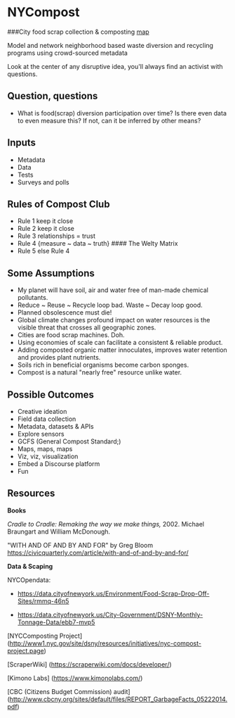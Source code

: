 NYCompost
=========

###City food scrap collection & composting [map](https://mashcode.github.io/NYCompost/)

Model and network neighborhood based waste diversion and recycling programs using crowd-sourced metadata

<!--

 Urban food scrap collection & compost #relyoneachother

Separating organic matter from household trash is the first step in changing ingrained habits of consumption. It immediately disrupts the human food linkages systemically. It brings into clearer view our other contributions to the waste stream -- namely plastic and other hybrid non-biodegradable materials.

Cities are moving to mandatory organic waste diversion and composting programs. It will be critical to provide accurate and near real-time information on the location and collection points of organic waste. Missing is the data to inform  and track participation in waste diversion programs and onsite composting. Harnessing the human energy will be essential to the projects success.

One could argue we are at a place in time where the science is in yet the existing methods to put that science to good effect are lagging. Climate change is here but are we?

It falls on recycling, sigh, to mitigate the environmental burden of human food waste and it's mixed bag of technical and biological product. Conservation efforts inch along. Many of us, in our heart of hearts, believe in recycling and conservation yet our inner autonomous consumer is conflicted at the expense of rational thought. Cheese curls. Just sayin'. Many of the many actively participate while overlooking the considerable energy spent creating and distributing the stuff we end up separating and disposing. A cities food has often traveled thousands of kilometers before ending up rotting in refrigeration. Carbon +1. The verticality and population density of urban zones pose unique sets of conditions that need to be addressed.

In this use case technology both is and is not the answer. Food waste being a wholly user-centered experience will require a wholly user-centered intervention. We all know, as much as we try to ignore it, what we are throwing into our waste cans. YouTube mutts, while entertainingly loyal and cute table scrap diverters, as alternative digesters should *not* be scalable. The platform should be knitted around the idea of "open by design" (Bloom, 2015. "WITH AND OF AND BY AND FOR") and with any luck eventually disappear into the background.

All designed information systems are at their root human systems and can only function through the relationships of the people within those systems. Social apps, by example, take on the structures of woven materials much like is now being observed in brain neural networks. We use patterns to flag random associations. We turn these patterns and associations into maps. What kills any great idea, besides bad timing, is a design so onerous it suffocates the desire of users to explore random options. I experience this every time I'm encouraged to log into LinkedIn and Google+. I'm sorry, I don't mean to pile on, but wtf?

So the food(scraps) to compost story aka Compost Club is obviously one of science and observation, the conversion of energy through decay, but it's also a story about converting human energy, enabling and building out the interchanges within neighborhoods and learning to be accountable for everything in our waste stream. Lastly, it's about changing long ingrained habits. The tools are readily available to support collaboration, share activity and most importantly provide the channels to connect with each other. At this point we have no choice but to. Maybe we already have?

Look at the center of any disruptive idea, you'll always find an activist with questions.

For more bullet points & resources =>
-->
Look at the center of any disruptive idea, you'll always find an activist with questions.

## Question, questions

* What is food(scrap) diversion participation over time? Is there even data to even measure this? If not, can it be inferred by other means?

## Inputs

* Metadata
* Data
* Tests
* Surveys and polls

## Rules of Compost Club
* Rule 1 keep it close 
* Rule 2 keep it close
* Rule 3 relationships = trust
* Rule 4 {measure ~ data ~ truth} #### The Welty Matrix
* Rule 5 else Rule 4

## Some Assumptions

* My planet will have soil, air and water free of man-made chemical pollutants.
* Reduce ~ Reuse ~ Recycle loop bad. Waste ~ Decay loop good. 
* Planned obsolescence must die!
* Global climate changes profound impact on water resources is the visible threat that crosses all geographic zones.
* Cities are food scrap machines. Doh.
* Using economies of scale can facilitate a consistent & reliable product.
* Adding composted organic matter innoculates, improves water retention and provides plant nutrients.
* Soils rich in beneficial organisms become carbon sponges.
* Compost is a natural "nearly free" resource unlike water.

## Possible Outcomes

* Creative ideation
* Field data collection
* Metadata, datasets & APIs
* Explore sensors
* GCFS (General Compost Standard;)
* Maps, maps, maps
* Viz, viz, visualization
* Embed a Discourse platform
* Fun

## Resources

**Books**

_Cradle to Cradle: Remaking the way we make things,_ 2002. Michael Braungart and William McDonough.

"WITH AND OF AND BY AND FOR" by Greg Bloom https://civicquarterly.com/article/with-and-of-and-by-and-for/

<!--
Even more important will be the development of the tools and methods to monitor the health of organic compost.

*Phase 1*

The first step in this project is to map the compost collection and drop-off locations within the city. 

In parallel, we intend to prototype an inexpensive and portable temperature sensor to monitor the health of compost piles by transmitting data in real-time to a cloud database and using a simple publish/subscribe pattern like Yo, alert waste managers to temperature extremes, providing a link to the appropriate remediation information.

Development links:

Compost

  a href="http://www.soilfoodweb.com/">Dr. Elaine Ingham</a>

  http://en.permaculturescience.org/english-pages/3-earth-care/soil/d-pioneers/elaine-ingham#TOC-Beneficial-Fungi-found-in-Compost 

Temperature sensor

  Arduino schematic prototype https://blog.safaribooksonline.com/2013/07/25/an-arduino-powered-bbq-thermometer/

  Tessel node setup http://start.tessel.io/install
-->

**Data & Scaping**

  NYCOpendata: 

  * https://data.cityofnewyork.us/Environment/Food-Scrap-Drop-Off-Sites/rmmq-46n5
  
  * https://data.cityofnewyork.us/City-Government/DSNY-Monthly-Tonnage-Data/ebb7-mvp5

  [NYCComposting Project] (http://www1.nyc.gov/site/dsny/resources/initiatives/nyc-compost-project.page)

  [ScraperWiki] (https://scraperwiki.com/docs/developer/)
  
  [Kimono Labs] (https://www.kimonolabs.com/)

  [CBC (Citizens Budget Commission) audit] (http://www.cbcny.org/sites/default/files/REPORT_GarbageFacts_05222014.pdf)
